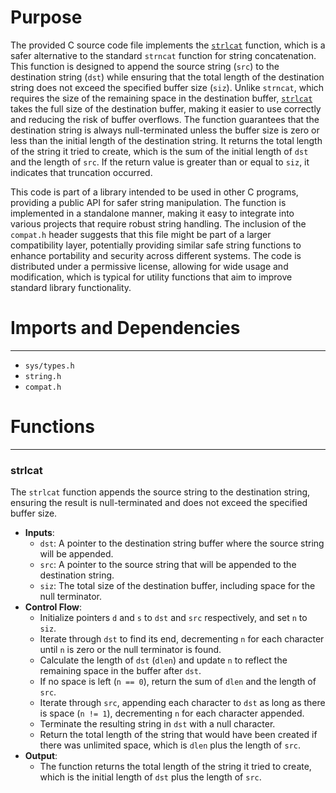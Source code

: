 # Purpose
The provided C source code file implements the [`strlcat`](#strlcat) function, which is a safer alternative to the standard `strncat` function for string concatenation. This function is designed to append the source string (`src`) to the destination string (`dst`) while ensuring that the total length of the destination string does not exceed the specified buffer size (`siz`). Unlike `strncat`, which requires the size of the remaining space in the destination buffer, [`strlcat`](#strlcat) takes the full size of the destination buffer, making it easier to use correctly and reducing the risk of buffer overflows. The function guarantees that the destination string is always null-terminated unless the buffer size is zero or less than the initial length of the destination string. It returns the total length of the string it tried to create, which is the sum of the initial length of `dst` and the length of `src`. If the return value is greater than or equal to `siz`, it indicates that truncation occurred.

This code is part of a library intended to be used in other C programs, providing a public API for safer string manipulation. The function is implemented in a standalone manner, making it easy to integrate into various projects that require robust string handling. The inclusion of the `compat.h` header suggests that this file might be part of a larger compatibility layer, potentially providing similar safe string functions to enhance portability and security across different systems. The code is distributed under a permissive license, allowing for wide usage and modification, which is typical for utility functions that aim to improve standard library functionality.
# Imports and Dependencies

---
- `sys/types.h`
- `string.h`
- `compat.h`


# Functions

---
### strlcat<!-- {{#callable:strlcat}} -->
The `strlcat` function appends the source string to the destination string, ensuring the result is null-terminated and does not exceed the specified buffer size.
- **Inputs**:
    - `dst`: A pointer to the destination string buffer where the source string will be appended.
    - `src`: A pointer to the source string that will be appended to the destination string.
    - `siz`: The total size of the destination buffer, including space for the null terminator.
- **Control Flow**:
    - Initialize pointers `d` and `s` to `dst` and `src` respectively, and set `n` to `siz`.
    - Iterate through `dst` to find its end, decrementing `n` for each character until `n` is zero or the null terminator is found.
    - Calculate the length of `dst` (`dlen`) and update `n` to reflect the remaining space in the buffer after `dst`.
    - If no space is left (`n == 0`), return the sum of `dlen` and the length of `src`.
    - Iterate through `src`, appending each character to `dst` as long as there is space (`n != 1`), decrementing `n` for each character appended.
    - Terminate the resulting string in `dst` with a null character.
    - Return the total length of the string that would have been created if there was unlimited space, which is `dlen` plus the length of `src`.
- **Output**:
    - The function returns the total length of the string it tried to create, which is the initial length of `dst` plus the length of `src`.


